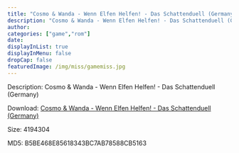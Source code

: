 ```yaml
---
title: "Cosmo & Wanda - Wenn Elfen Helfen! - Das Schattenduell (Germany)"
description: "Cosmo & Wanda - Wenn Elfen Helfen! - Das Schattenduell (Germany)"
author: 
categories: ["game","rom"]
date: 
displayInList: true
displayInMenu: false
dropCap: false
featuredImage: /img/miss/gamemiss.jpg
---
```


Description: Cosmo & Wanda - Wenn Elfen Helfen! - Das Schattenduell (Germany)

Download: <a style="text-decoration:underline;" href="https://mega.nz/#!DeREGIhZ!CPf4YTOGZrA5zHRif0dFQEO56vDbWDsC3ts56GfF8z0" target = "_blank" rel = "nofollow" > Cosmo & Wanda - Wenn Elfen Helfen! - Das Schattenduell (Germany)</a>

Size: 4194304

MD5: B5BE468E85618343BC7AB78588CB5163

